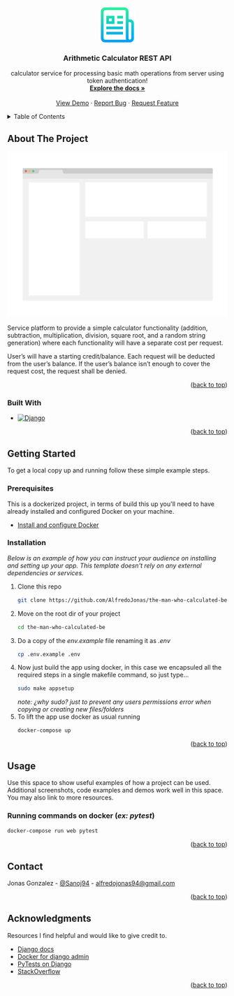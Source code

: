 <a name="readme-top"></a>
<!-- PROJECT LOGO -->
<br />
<div align="center">
  <a href="https://github.com/othneildrew/Best-README-Template">
    <img src="images/logo.png" alt="Logo" width="80" height="80">
  </a>

  <h3 align="center">Arithmetic Calculator REST API</h3>

  <p align="center">
    calculator service for processing basic math operations from server using token authentication!
    <br />
    <a href="https://github.com/AlfredoJonas/the-man-who-calculated-be/blob/main/README.md"><strong>Explore the docs »</strong></a>
    <br />
    <br />
    <a href="https://github.com/othneildrew/Best-README-Template">View Demo</a>
    ·
    <a href="https://github.com/othneildrew/Best-README-Template/issues">Report Bug</a>
    ·
    <a href="https://github.com/othneildrew/Best-README-Template/issues">Request Feature</a>
  </p>
</div>



<!-- TABLE OF CONTENTS -->
<details>
  <summary>Table of Contents</summary>
  <ol>
    <li>
      <a href="#about-the-project">About The Project</a>
      <ul>
        <li><a href="#built-with">Built With</a></li>
      </ul>
    </li>
    <li>
      <a href="#getting-started">Getting Started</a>
      <ul>
        <li><a href="#prerequisites">Prerequisites</a></li>
        <li><a href="#installation">Installation</a></li>
      </ul>
    </li>
    <li><a href="#usage">Usage</a></li>
    <li><a href="#contact">Contact</a></li>
    <li><a href="#acknowledgments">Acknowledgments</a></li>
  </ol>
</details>



<!-- ABOUT THE PROJECT -->
## About The Project

[![Product Name Screen Shot][product-screenshot]](https://example.com)

Service platform to provide a simple calculator functionality (addition, subtraction,
multiplication, division, square root, and a random string generation) where each functionality will
have a separate cost per request.

User’s will have a starting credit/balance. Each request will be deducted from the user’s balance.
If the user’s balance isn’t enough to cover the request cost, the request shall be denied.

<p align="right">(<a href="#readme-top">back to top</a>)</p>


### Built With


* [![Django][django]][django-url]

<p align="right">(<a href="#readme-top">back to top</a>)</p>



<!-- GETTING STARTED -->
## Getting Started

To get a local copy up and running follow these simple example steps.

### Prerequisites

This is a dockerized project, in terms of build this up you'll need to have already installed and configured Docker on your machine.
* <a href="https://docs.docker.com/desktop/?_gl=1*16tppjw*_ga*MTM2MTA3NTk5NC4xNjg1OTE4NTA0*_ga_XJWPQMJYHQ*MTY4NzI3MTMzMy4xMi4xLjE2ODcyNzEzNjkuMjQuMC4w">Install and configure Docker</a>

### Installation

_Below is an example of how you can instruct your audience on installing and setting up your app. This template doesn't rely on any external dependencies or services._

1. Clone this repo
   ```sh
   git clone https://github.com/AlfredoJonas/the-man-who-calculated-be
   ```
2. Move on the root dir of your project
    ```sh
    cd the-man-who-calculated-be
    ```
3. Do a copy of the *env.example* file renaming it as *.env*
   ```sh
   cp .env.example .env
   ```
4. Now just build the app using docker, in this case we encapsuled all the required steps in a single makefile command, so just type...
   ```sh
   sudo make appsetup
   ```
   *note: ¿why sudo? just to prevent any users permissions error when copying or creating new files/folders* 
5. To lift the app use docker as usual running
    ```sh
    docker-compose up
    ```

<p align="right">(<a href="#readme-top">back to top</a>)</p>



<!-- USAGE EXAMPLES -->
## Usage

Use this space to show useful examples of how a project can be used. Additional screenshots, code examples and demos work well in this space. You may also link to more resources.

### Running commands on docker (*ex: pytest*)
  ```sh
  docker-compose run web pytest
  ```


<p align="right">(<a href="#readme-top">back to top</a>)</p>


<!-- CONTACT -->
## Contact

Jonas Gonzalez - [@Sanoj94](https://twitter.com/Sanoj94) - alfredojonas94@gmail.com

<p align="right">(<a href="#readme-top">back to top</a>)</p>



<!-- ACKNOWLEDGMENTS -->
## Acknowledgments

Resources I find helpful and would like to give credit to.

* [Django docs](https://docs.djangoproject.com/en/4.2/)
* [Docker for django admin](https://github.com/docker/awesome-compose/tree/master/official-documentation-samples)
* [PyTests on Django](https://pytest-django.readthedocs.io/en/latest/)
* [StackOverflow](https://stackoverflow.com/)


<p align="right">(<a href="#readme-top">back to top</a>)</p>



<!-- MARKDOWN LINKS & IMAGES -->
<!-- https://www.markdownguide.org/basic-syntax/#reference-style-links -->
[product-screenshot]: images/screenshot.png
[django]: https://img.shields.io/badge/Django-103e2e?style=for-the-badge&logo=django&logoColor=white
[django-url]: https://nextjs.org/